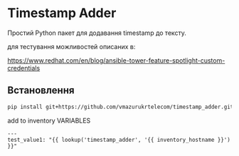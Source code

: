 # Timestamp Adder

Простий Python пакет для додавання timestamp до тексту.

для тестування можливостей описаних в:


https://www.redhat.com/en/blog/ansible-tower-feature-spotlight-custom-credentials


## Встановлення

```bash
pip install git+https://github.com/vmazurukrtelecom/timestamp_adder.git
```

add to inventory VARIABLES 
```
---
test_value1: "{{ lookup('timestamp_adder', '{{ inventory_hostname }}') }}"
```
